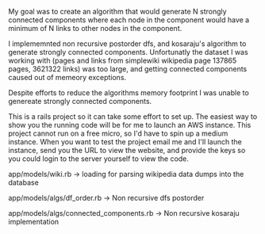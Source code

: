 My goal was to create an algorithm that would generate N strongly connected components where each
node in the component would have a minimum of N links to other nodes in the component.

I implememnted non recursive postorder dfs, and kosaraju's algorithm to generate strongly connected components.
Unfortunatly the dataset I was working with (pages and links from simplewiki wikipedia page 137865 pages, 3621322 links)
was too large, and getting connected components caused out of memeory exceptions.

Despite efforts to reduce the algorithms memory footprint I was unable to genereate strongly connected components.

This is a rails project so it can take some effort to set up. The easiest way to show you the running code will be for me to
launch an AWS instance. This project cannot run on a free micro, so I'd have to spin up a medium instance. When you want to test
the project email me and I'll launch the instance, send you the URL to view the website, and provide the keys so you could login to the
server yourself to view the code.

app/models/wiki.rb
 -> loading for parsing wikipedia data dumps into the database

app/models/algs/df_order.rb
 -> Non recursive dfs postorder

app/models/algs/connected_components.rb
 -> Non recursive kosaraju implementation
